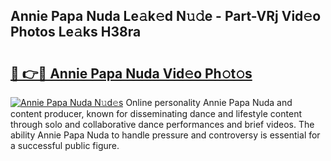 ## Annie Papa Nuda Le𝚊k𝚎d N𝚞𝚍e - Part-VRj Vid𝚎o Photos Le𝚊ks H38ra

# <h2><a href="http://fbb98d.evod.top/?m=Annie+Papa+Nuda">🔗 👉🔴 Annie Papa Nuda Vid𝚎o Ph𝚘t𝚘s</a></h2>

[![Annie Papa Nuda N𝚞d𝚎s](https://i.imgur.com/8V9OHl7.gif)](http://fbb98d.evod.top/?m=Annie+Papa+Nuda)
Online personality Annie Papa Nuda and content producer, known for disseminating dance and lifestyle content through solo and collaborative dance performances and brief videos. The ability Annie Papa Nuda to handle pressure and controversy is essential for a successful public figure. 

